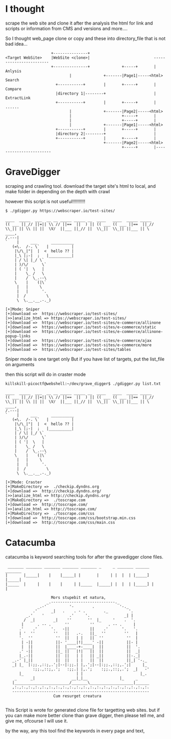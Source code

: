 
#   I thought 
  scrape the web site and clone it
  after the analysis the html for link and scripts or information from CMS and versions and more....
    
   So I thought web_page clone or copy and these into directory_file that is not bad idea...
    
```
                    +---------------+
<Target WebSite>    |WebSite <clone>|                            ------------------------
                    +---------------+              +-----+       |      Anlysis  
                            |              +-------|Page1|-----<html>   Search
                      +-----------+        |       +-----+       |      Compare
                      |directory 1|--------+                     |      ExtractLink
                      +-----------+        |       +-----+       |      ......
                            |              +-------|Page2|-----<html>
                            |                      +-----+       |
                            |                      +-----+       |
                            |              +-------|Page1|-----<html>
                      +-----------+        |       +-----+       |
                      |directory 2|--------+                     |
                      +-----------+        |       +-----+       |
                                           +-------|Page2|-----<html>
                                                   +-----+       |------------------------

```                                                               


# GraveDigger
  scraping and crawling tool.
  download the target site's html to local,
  and make folder in depending on the depth with crawl
  
  however this script is not useful!!!!!!!!!!
  
  
 ```
 $ ./gdigger.py https://webscraper.io/test-sites/                 
 
 ____  _____  ___  __ __ _____ _____ __  ____   ____  _____ _____
(( ___ ||_// ||=|| \\ // ||==  ||  ) || (( ___ (( ___ ||==  ||_//
 \\_|| || \\ || ||  \V/  ||___ ||_// ||  \\_||  \\_|| ||___ || \
 ____,
/.---|
`    |     ___      __________
    (=\.  /-. \`   |          |
     |\/\_|"|  |  <  hello ?? | 
     |_\ |;-|  ;   |__________|
     | / \| |_/ \`
     | )/\/      \`
     | ( '|  \   |
     |    \_ /   \
     |    /  \_.--\
     \    |    (|\`
      |   |     \
      |   |      '.
      |  /         \
      \  \.__.__.-._)
 
 [+]Mode: Sniper 
 [+]download =>  https://webscraper.io/test-sites/ 
 [>>]analize_html => https://webscraper.io/test-sites/ 
 [+]download =>  https://webscraper.io/test-sites/e-commerce/allinone 
 [+]download =>  https://webscraper.io/test-sites/e-commerce/static 
 [+]download =>  https://webscraper.io/test-sites/e-commerce/allinone-popup-links 
 [+]download =>  https://webscraper.io/test-sites/e-commerce/ajax 
 [+]download =>  https://webscraper.io/test-sites/e-commerce/more 
 [+]download =>  https://webscraper.io/test-sites/tables 
 
 ```
  Sniper mode is one target only
  But if you have list of targets, put the list_file on arguments
  
  then this script will do in craster mode
  
 ```
 killskill-picoctf@webshell:~/dev/grave_digger$ ./gdigger.py list.txt
 
 ____  _____  ___  __ __ _____ _____ __  ____   ____  _____ _____
(( ___ ||_// ||=|| \\ // ||==  ||  ) || (( ___ (( ___ ||==  ||_//
 \\_|| || \\ || ||  \V/  ||___ ||_// ||  \\_||  \\_|| ||___ || \
 ____,
/.---|
`    |     ___      __________
    (=\.  /-. \`   |          |
     |\/\_|"|  |  <  hello ?? | 
     |_\ |;-|  ;   |__________|
     | / \| |_/ \`
     | )/\/      \`
     | ( '|  \   |
     |    \_ /   \
     |    /  \_.--\
     \    |    (|\`
      |   |     \
      |   |      '.
      |  /         \
      \  \.__.__.-._)
 
 [+]Mode: Craster 
 [+]MakeDirectory =>  ./checkip.dyndns.org 
 [+]download =>  http://checkip.dyndns.org/ 
 [>>]analize_html => http://checkip.dyndns.org/ 
 [+]MakeDirectory =>  ./toscrape.com 
 [+]download =>  http://toscrape.com/ 
 [>>]analize_html => http://toscrape.com/ 
 [+]MakeDirectory =>  ./toscrape.com/css 
 [+]download =>  http://toscrape.com/css/bootstrap.min.css 
 [+]download =>  http://toscrape.com/css/main.css 
 
 ```
 
 
 
 # Catacumba
 
 catacumba is keyword searching tools for after the gravedigger clone files.
 
 ```
  _______ _______ _______ _______ _______ _     _ _______ ______  _______
 |       |_____|    |    |_____| |       |     | |  |  | |_____] |_____|
 |_____  |     |    |    |     | |_____  |_____| |  |  | |_____] |     |
                    
                     Mors stupebit et natura,
                   _.----------------------------._
               _.-'          '-        .           '-._
             .'      _|   .    . - .        ._         '.
          _.'    '           .'     '.               _| |
         /  _|        _|    ''       ''  |_     '    .  '.
        |      . -- .      ''         ''      . -- .     |
       .'    .'      '.   -||         ||    .'      '.   '.
       | '  ''        ''   ||   .-.   ||_  ''        ''   |
       '.  ''          ''  ||   | |   ||  ''          ''  |
        | -||          ||- '____|!|____' -||          ||- |
        |  ||          ||  |____-+-____|  ||          ||  '.
       .' -||          ||_ ||   |!|   ||  ||          ||  _|
       |_.-||          ||  ||   | |   || _||          ||-._|
    _.-' |_||          ||  ||   | |   ||  ||          ||_| '-._
    _| |_  |:;;.,::;,.';|--|:;;.| |,.';|--|:;;.,::;,.';|     |_
             :;;.,::;,.';   :;;.| |,.';    :;;.,::;,.';  _|   -'
       |_                       | |                         |_.
     _      _|                __|_|__              |_     _
    |________________________/_______\___________________|______
    ,:.,:.,:.,:.,:.,:.,:.,:.,:.,:.,:.,:.,:.,:.,:.,:.,:.,:.,:.,:.
    ------------------------------------------------------------
                      Cum resurget creatura
                      
```

This Script is wrote for generated clone file for targetting web sites.
but if you can make more better clone than grave digger, then please tell me, and give me, 
ofcourse I will use it.

by the way, any this tool find the keywords in every page and text,








 
